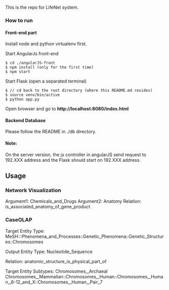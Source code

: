 This is the repo for LifeNet system. 

### How to run

#### Front-end part

Install node and python virtualenv first. 

Start AngularJs front-end

```
$ cd ./angularJS-front
$ npm install (only for the first time)
$ npm start  
```

Start Flask (open a separated terminal)
```
$ // cd back to the root directory (where this README.md resides)
$ source venv/bin/active
$ python app.py
```

Open browser and go to **http://localhost:8080/index.html**

#### Backend Database

Please follow the README in ./db directory.

#### Note:

On the server version, the js controller in angularJS send request to 192.XXX address and
the Flask should start on 192.XXX address.


## Usage

### Network Visualization

Argument1: Chemicals_and_Drugs
Argument2: Anatomy
Relation: is_associated_anatomy_of_gene_product


### CaseOLAP

Target Entity Type:
MeSH:::Phenomena_and_Processes::Genetic_Phenomena::Genetic_Structures::Chromosomes

Output Entity Type:
Nucleotide_Sequence

Relation:
anatomic_structure_is_physical_part_of

Target Entity Subtypes:
Chromosomes,_Archaeal
Chromosomes,_Mammalian::Chromosomes,_Human::Chromosomes,_Human,_6-12_and_X::Chromosomes,_Human,_Pair_7



